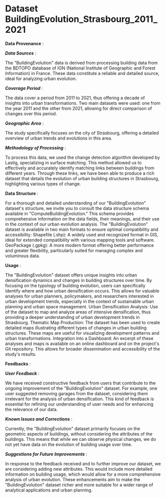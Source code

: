 # Dataset BuildingEvolution_Strasbourg_2011_2021

**Data Provenance** :

***Data Sources*** :

The "BuildingEvolution" data is derived from processing building data from the BDTOPO database of IGN (National Institute of Geographic and Forest Information) in France. These data constitute a reliable and detailed source, ideal for analyzing urban evolution.

***Coverage Period*** :

The data cover a period from 2011 to 2021, thus offering a decade of insights into urban transformations. Two main datasets were used: one from the year 2011 and the other from 2021, allowing for direct comparison of changes over this period.

***Geographic Area*** :

The study specifically focuses on the city of Strasbourg, offering a detailed overview of urban trends and evolutions in this area.

***Methodology of Processing*** :

To process this data, we used the change detection algorithm developed by Lastig, specializing in surface matching. This method allowed us to effectively and accurately identify matching links between buildings from different years. Through these links, we have been able to produce a rich dataset that details the evolution of urban building structures in Strasbourg, highlighting various types of change.

**Data Structure** :

For a thorough and detailed understanding of our "BuildingEvolution" dataset's structure, we invite you to consult the data structure schema available in "ComputeBuildingEvolution." This schema provides comprehensive information on the data fields, their meanings, and their use in the context of our urban evolution analysis.
The "BuildingEvolution" dataset is available in two main formats to ensure optimal compatibility and accessibility:
Shapefile (.shp): A widely used and recognized format in GIS, ideal for extended compatibility with various mapping tools and software.
GeoPackage (.gpkg): A more modern format offering better performance and greater flexibility, particularly suited for managing complex and voluminous data.

**Usage** :

The "BuildingEvolution" dataset offers unique insights into urban densification dynamics and changes in building structures over time. By focusing on the typology of building evolution, users can specifically identify where and how urban densification occurs. This allows for valuable analyses for urban planners, policymakers, and researchers interested in urban development trends, especially in the context of sustainable urban planning and urban space management.
Urban Densification Analysis: Use of the dataset to map and analyze areas of intensive densification, thus providing a deeper understanding of urban development trends in Strasbourg.
Thematic Map Production: The dataset has been used to create detailed maps illustrating different types of changes in urban building structures. These maps are useful for visualizing development patterns and urban transformations.
Integration into a Dashboard: An excerpt of these analyses and maps is available on an online dashboard and on the project's Git repository. This allows for broader dissemination and accessibility of the study's results.

**Feedbacks** :

***User Feedback*** :

We have received constructive feedback from users that contribute to the ongoing improvement of the "BuildingEvolution" dataset. For example, one user suggested removing garages from the dataset, considering them irrelevant for the analysis of urban densification. This kind of feedback is essential for refining our understanding of user needs and for enhancing the relevance of our data.

***Known Issues and Corrections*** :

Currently, the "BuildingEvolution" dataset primarily focuses on the geometric aspects of buildings, without considering the attributes of the buildings. This means that while we can observe physical changes, we do not yet have data on the evolution of building usage over time.

***Suggestions for Future Improvements*** :

In response to the feedback received and to further improve our dataset, we are considering adding new attributes. This would include more detailed information on building usage, which would allow for a more comprehensive analysis of urban evolution. These enhancements aim to make the "BuildingEvolution" dataset richer and more suitable for a wider range of analytical applications and urban planning.

